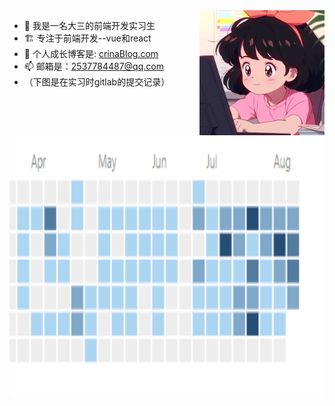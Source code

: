 
<img align="right" src="./image/07131504_00.jpg" height="200" width="200" />
<img align="right" src="./image/code.png" height="420" />

- 🌱 我是一名大三的前端开发实习生
- 🏗 专注于前端开发--vue和react
- 💬 个人成长博客是: [crinaBlog.com](https://crina.jc-meet.cn/)
- 📫 邮箱是：2537784487@qq.com
- （下图是在实习时gitlab的提交记录）


